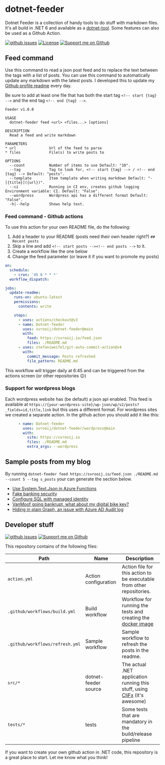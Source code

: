 # dotnet-feeder

Dotnet Feeder is a collection of handy tools to do stuff with markdown files. It's all build in .NET 6 and available as a [dotnet-tool](https://docs.microsoft.com/en-us/dotnet/core/tools/global-tools). Some features can also be used as a Github Action.

[![github issues][badge_issues]][link_issues]
[![License][badge_license]](link_license)
[![Support me on Github][badge_sponsor]][link_sponsor]

## Feed command

Use this command to read a json post feed and to replace the text between the tags with a list of posts.
You can use this command to automatically update any markdown with the latest posts.
I developed this to update my [Github profile readme](https://docs.github.com/en/account-and-profile/setting-up-and-managing-your-github-profile/customizing-your-profile/managing-your-profile-readme) every day.

Be sure to add at least one file that has both the start tag `<!-- start {tag} -->` and the end tag `<!-- end {tag} -->`.

```plain
Feeder v1.0.0

USAGE
  dotnet-feeder feed <url> <files...> [options]

DESCRIPTION
  Read a feed and write markdown

PARAMETERS
* url               Url of the feed to parse 
* files             File(s) to write posts to 

OPTIONS
  --count           Number of items to use Default: "10".
  --tag             Tag to look for, <!-- start {tag} --> / <!-- end {tag} --> Default: "posts".
  --template        Item template when writing markdown Default: "- [{title}]({url})".
  --ci              Running in CI env, creates github logging Environment variable: CI. Default: "False".
  --wordpress       Wordpress api has a different format Default: "False".
  -h|--help         Shows help text. 
```

### Feed command - Github actions

To use this action for your own README file, do the following:

1. Add a header to your README (posts need their own header right?) `## Recent posts`
2. Skip a line and add `<!-- start posts --><!-- end posts -->` to it.
3. Create a workflow like the one below
4. Change the feed parameter (or leave it if you want to promote my posts)

```yaml
on:
  schedule:
    - cron: '45 6 * * *'
  workflow_dispatch:

jobs:
  update-readme:
    runs-on: ubuntu-latest
    permissions:
      contents: write

    steps:
      - uses: actions/checkout@v3
      - name: Dotnet-feeder
        uses: svrooij/dotnet-feeder@main
        with:
          feed: https://svrooij.io/feed.json
          files: ./README.md
      - uses: stefanzweifel/git-auto-commit-action@v4
        with:
          commit_message: Posts refreshed
          file_pattern: README.md
```

This workflow will trigger daily at 6:45 and can be triggered from the actions screen (or other repositories :wink:)

### Support for wordpress blogs

Each wordpress website has (be default) a json api enabled. This feed is available at `https://{your-wordpress-site}/wp-json/wp/v2/posts?_fields=id,title,link` but this uses a different format. For wordpress sites we created a separate action. In the github action you should add it like this:

```yaml
      - name: Dotnet-feeder
        uses: svrooij/dotnet-feeder/wordpress@main
        with:
          site: https://svrooij.io
          files: ./README.md
          extra_args: --wordpress
```

## Sample posts from my blog

By running `dotnet-feeder feed https://svrooij.io/feed.json ./README.md --count 5 --tag s_posts` your can generate the section below.

<!-- start s_posts -->
- [Use System.Text.Json in Azure Functions](https://svrooij.io/2023/07/26/system-text-json-azure-functions/)
- [Fake banking security](https://svrooij.io/2023/07/24/fake-banking-security/)
- [Configure SQL with managed identity](https://svrooij.io/2023/07/19/configure-sql-managed-identity/)
- [VanMoof going bankrupt, what about my digital bike key?](https://svrooij.io/2023/07/17/own-stuff-cloud-dependency/)
- [Hiding in plain Graph, an issue with Azure AD Audit log](https://svrooij.io/2023/07/07/hiding-plain-graph-azure-ad-audit-issue/)
<!-- end s_posts -->

## Developer stuff

[![github issues][badge_issues]][link_issues]
[![Support me on Github][badge_sponsor]][link_sponsor]

This repository contains of the following files:

| Path | Name | Description |
|------|------|-------------|
| `action.yml` | Action configuration | Action file for this action to be executable from other repositories. |
| `.github/workflows/build.yml` | Build workflow | Workflow for running the tests and creating the [docker image](https://github.com/svrooij/dotnet-feeder/pkgs/container/dotnet-feeder) |
| `.github/workflows/refresh.yml` | Sample workflow | Sample workflow to refresh the posts in the readme. |
| `src/*` | dotnet-feeder source | The actual .NET application running this stuff, using [CliFx](https://github.com/Tyrrrz/CliFx) (it's awesome) |
| `tests/*` | tests | Some tests that are mandatory in the build/release pipeline |

If you want to create your own github action in .NET code, this repository is a great place to start. Let me know what you think!

[badge_issues]: https://img.shields.io/github/issues/svrooij/dotnet-feeder?style=flat-square
[badge_license]: https://img.shields.io/github/license/svrooij/dotnet-feeder?style=flat-square
[badge_sponsor]: https://img.shields.io/badge/Sponsor-at%20Github-red?style=flat-square

[link_issues]: https://github.com/svrooij/dotnet-feeder/issues
[link_license]: https://github.com/svrooij/dotnet-feeder/blob/main/LICENSE
[link_sponsor]: https://github.com/sponsors/svrooij
